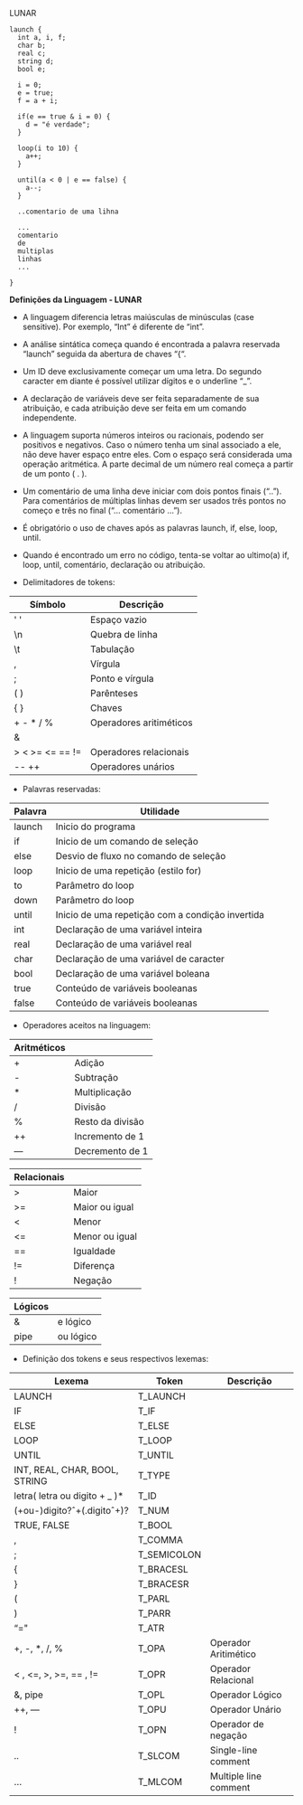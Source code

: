 LUNAR

    launch {
      int a, i, f;
      char b;
      real c;
      string d;
      bool e;
      
      i = 0;
      e = true;
      f = a + i;
      
      if(e == true & i = 0) {
        d = "é verdade";
      }
      
      loop(i to 10) {
        a++;
      }
      
      until(a < 0 | e == false) {
        a--;
      }
      
      ..comentario de uma lihna
      
      ...
      comentario
      de
      multiplas
      linhas
      ...
      
    }

**Definições da Linguagem - LUNAR**

- A linguagem diferencia letras maiúsculas de minúsculas (case sensitive). Por exemplo, “Int” é diferente de “int”. 
- A análise sintática começa quando é encontrada a palavra reservada “launch” seguida da abertura de chaves “{“. 
- Um ID deve exclusivamente começar um uma letra. Do segundo caracter em diante é possível utilizar dígitos e o underline “_”.
- A declaração de variáveis deve ser feita separadamente de sua atribuição, e cada atribuição deve ser feita em um comando independente.
- A linguagem suporta números inteiros ou racionais, podendo ser positivos e negativos. Caso o número tenha um sinal associado a ele, não deve haver espaço entre eles. Com o espaço será considerada uma operação aritmética. A parte decimal de um número real começa a partir de um ponto ( . ).
- Um comentário de uma linha deve iniciar com dois pontos finais (“..”). Para comentários de múltiplas linhas devem ser usados três pontos no começo e três no final (“… comentário …”).
- É obrigatório o uso de chaves após as palavras launch, if, else, loop, until.
- Quando é encontrado um erro no código, tenta-se voltar ao ultimo(a) if, loop, until, comentário, declaração ou atribuição.

- Delimitadores de tokens:

| Símbolo         | Descrição               |
| --------------- | ----------------------- |
| ' '             | Espaço vazio            |
| \n              | Quebra de linha         |
| \t              | Tabulação               |
| ,               | Vírgula                 |
| ;               | Ponto e vírgula         |
| ( )             | Parênteses              |
| { }             | Chaves                  |
| + - * / %       | Operadores aritiméticos |
| & |             | Operadores lógicos      |
| > < >= <= == != | Operadores relacionais  |
| -- ++           | Operadores unários      |

- Palavras reservadas:

| Palavra | Utilidade                                        |
| ------- | ------------------------------------------------ |
| launch  | Inicio do programa                               |
| if      | Inicio de um comando de seleção                  |
| else    | Desvio de fluxo no comando de seleção            |
| loop    | Inicio de uma repetição (estilo for)             |
| to      | Parâmetro do loop                                |
| down    | Parâmetro do loop                                |
| until   | Inicio de uma repetição com a condição invertida |
| int     | Declaração de uma variável inteira               |
| real    | Declaração de uma variável real                  |
| char    | Declaração de uma variável de caracter           |
| bool    | Declaração de uma variável boleana               |
| true    | Conteúdo de variáveis booleanas                  |
| false   | Conteúdo de variáveis booleanas                  |

- Operadores aceitos na linguagem:

| Aritméticos |                  |
| ----------- | ---------------- |
| +           | Adição           |
| -           | Subtração        |
| *           | Multiplicação    |
| /           | Divisão          |
| %           | Resto da divisão |
| ++          | Incremento de 1  |
| —           | Decremento de 1  |

| Relacionais |                |
| ----------- | -------------- |
| >           | Maior          |
| >=          | Maior ou igual |
| <           | Menor          |
| <=          | Menor ou igual |
| ==          | Igualdade      |
| !=          | Diferença      |
| !           | Negação        |

| Lógicos |           |
| ------- | --------- |
| &       | e lógico  |
| pipe    | ou lógico |

- Definição dos tokens e seus respectivos lexemas:

| Lexema                        | Token       | Descrição             |
| ----------------------------- | ----------- | --------------------- |
| LAUNCH                        | T_LAUNCH    |                       |
| IF                            | T_IF        |                       |
| ELSE                          | T_ELSE      |                       |
| LOOP                          | T_LOOP      |                       |
| UNTIL                         | T_UNTIL     |                       |
| INT, REAL, CHAR, BOOL, STRING | T_TYPE      |                       |
| letra( letra ou digito + _ )*  | T_ID        |                       |
| (+ou-)digito?ˆ+(.digitoˆ+)?    | T_NUM       |                       |
| TRUE, FALSE                   | T_BOOL      |                       |
| ,                             | T_COMMA     |                       |
| ;                             | T_SEMICOLON |                       |
| {                             | T_BRACESL   |                       |
| }                             | T_BRACESR   |                       |
| (                             | T_PARL      |                       |
| )                             | T_PARR      |                       |
| “="                           | T_ATR       |                       |
| +, -, *, /, %                 | T_OPA       | Operador Aritimético  |
| < , <=, >, >=, == , !=        | T_OPR       | Operador Relacional   |
| &, pipe                        | T_OPL       | Operador Lógico       |
| ++, —                        | T_OPU       | Operador Unário       |
| !                             | T_OPN       | Operador de negação   |
| ..                            | T_SLCOM     | Single-line comment   |
| …                             | T_MLCOM     | Multiple line comment |

